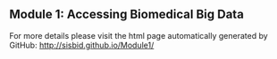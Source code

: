 ## Module 1: Accessing Biomedical Big Data 

For more details please visit the html page automatically generated by GitHub: http://sisbid.github.io/Module1/

